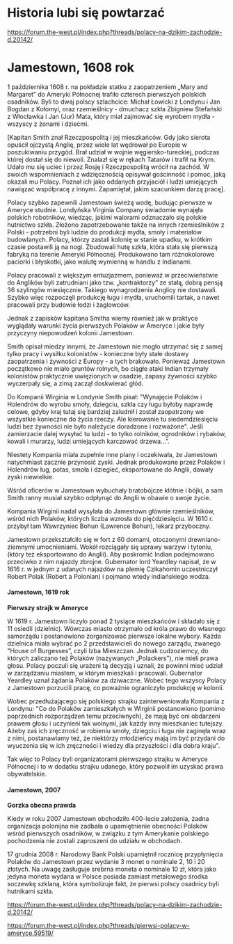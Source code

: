 # Historia lubi się powtarzać

https://forum.the-west.pl/index.php?threads/polacy-na-dzikim-zachodzie-d.20142/


# Jamestown, 1608 rok

1 października 1608 r. na pokładzie statku z zaopatrzeniem „Mary and Margaret” do Ameryki Północnej trafiło czterech pierwszych polskich osadników. Byli to dwaj polscy szlachcice: Michał Łowicki z Londynu i Jan Bogdan z Kołomyi, oraz rzemieślnicy - dmuchacz szkła Zbigniew Stefański z Włocławka i Jan (Jur) Mata, który miał zajmować się wyrobem mydła - wszyscy z żonami i dziećmi.

[Kapitan Smith znał Rzeczpospolitą i jej mieszkańców. Gdy jako sierota opuścił ojczystą Anglię, przez wiele lat wędrował po Europie w poszukiwaniu przygód. Brał udział w wojnie węgiersko-tureckiej, podczas której dostał się do niewoli. Znalazł się w rękach Tatarów i trafił na Krym. Udało mu się uciec i przez Rosję i Rzeczpospolitą wrócił na zachód. W swoich wspomnieniach z wdzięcznością opisywał gościnność i pomoc, jaką okazali mu Polacy. Poznał ich jako oddanych przyjaciół i ludzi umiejących nawiązać współpracę z innymi. Zapamiętał, jakim szacunkiem darzą pracę].

Polacy szybko zapewnili Jamestown świeżą wodę, budując pierwsze w Ameryce studnie. Londyńska Virginia Company świadomie wynajęła polskich robotników, wiedząc, jakimi walorami odznaczało się polskie hutnictwo szkła. Złożono zapotrzebowanie także na innych rzemieślników z Polski - potrzebni byli ludzie do produkcji mydła, smoły i materiałów budowlanych.
Polacy, którzy zastali kolonię w stanie upadku, w krótkim czasie postawili ją na nogi. Zbudowali hutę szkła, która stała się pierwszą fabryką na terenie Ameryki Północnej. Produkowano tam różnokolorowe paciorki i błyskotki, jako walutę wymienną w handlu z Indianami.

Polacy pracowali z większym entuzjazmem, ponieważ w przeciwieństwie do Anglików byli zatrudniani jako tzw. „kontraktorzy” ze stałą, dobrą pensją 36 szylingów miesięcznie. Takiego wynagrodzenia Anglicy nie dostawali. Szybko więc rozpoczęli produkcję ługu i mydła, uruchomili tartak, a nawet pracowali przy budowie łodzi i żaglowców.

Jednak z zapisków kapitana Smitha wiemy również jak w praktyce wyglądały warunki życia pierwszych Polaków w Ameryce i jakie były przyczyny niepowodzeń kolonii Jamestown.

Smith opisał miedzy innymi, że Jamestown nie mogło utrzymać się z samej tylko pracy i wysiłku kolonistów - konieczne były stałe dostawy zaopatrzenia i żywności z Europy - a tych brakowało. Ponieważ Jamestown początkowo nie miało gruntów rolnych, bo ciągłe ataki Indian trzymały kolonistów praktycznie uwięzionych w osadzie, zapasy żywności szybko wyczerpały się, a zimą zaczął doskwierać głód.

Do Kompanii Wirginia w Londynie Smith pisał: "Wynajęcie Polaków i Holendrów do wyrobu smoły, dziegciu, szkła czy ługu byłoby naprawdę celowe, gdyby kraj tutaj się bardziej zaludnił i został zaopatrzony we wszystkie konieczne do życia rzeczy. Ale kierowanie tu siedemdziesięciu ludzi bez żywności nie było należycie doradzone i rozważone". Jeśli zamierzacie dalej wysyłać tu ludzi - to tylko rolników, ogrodników i rybaków, kowali i murarzy, ludzi umiejących karczować drzewa...".

Niestety Kompania miała zupełnie inne plany i oczekiwała, że Jamestown natychmiast zacznie przynosić zyski. Jednak produkowane przez Polaków i Holendrów ług, potas, smoła i dziegieć, eksportowane do Anglii, dawały zyski niewielkie.

Wśród oficerów w Jamestown wybuchały bratobójcze kłótnie i bójki, a sam Smith ranny musiał szybko odpłynąć do Anglii w obawie o swoje życie.
 
Kompania Wirginii nadal wysyłała do Jamestown głównie rzemieślników, wśród nich Polaków, których liczba wzrosła do pięćdziesięciu. W 1610 r. przybył tam Wawrzyniec Bohun (Lawrence Bohun), lekarz przyboczny.

Jamestown przekształciło się w fort z 60 domami, otoczonymi drewniano-ziemnymi umocnieniami. Wokół rozciągały się uprawy warzyw i tytoniu, (który też eksportowano do Anglii). Aby poskromić Indian podejmowano przeciwko z nim najazdy zbrojne. Gubernator lord Yeardley napisał, że w 1616 r. w jednym z udanych najazdów na plemię Czikahomin uczestniczył Robert Polak (Robert a Polonian) i pojmano wtedy indiańskiego wodza.  


#### Jamestown, 1619 rok

**Pierwszy strajk w Ameryce**

W 1619 r. Jamestown liczyło ponad 2 tysiące mieszkańców i składało się z 11 osiedli (dzielnic). Wówczas miasto otrzymało od króla prawo do własnego samorządu i postanowiono zorganizować pierwsze lokalne wybory. Każda dzielnica miała wybrać po 2 przedstawicieli do nowego zarządu, zwanego "House of Burgesses”, czyli Izba Mieszczan. Jednak cudzoziemcy, do których zaliczano też Polaków (nazywanych „Polackers”), nie mieli prawa głosu. Polacy poczuli się urażeni tą decyzją i uznali, że powinni mieć udział w zarządzaniu miastem, w którym mieszkali i pracowali. Gubernator Yeardley uznał żądania Polaków za dziwaczne. Wobec tego wszyscy Polacy z Jamestown porzucili pracę, co poważnie ograniczyło produkcję w kolonii.

Wobec przedłużającego się polskiego strajku zainterweniowała Kompania z Londynu: "Co do Polaków zamieszkałych w Wirginii postanowiono (pomimo poprzednich rozporządzeń temu przeciwnych), że mają być oni obdarzeni prawem głosu i uczynieni tak wolnymi, jak każdy inny mieszkaniec tutejszy. Ażeby zaś ich zręczność w robieniu smoły, dziegciu i ługu nie zaginęła wraz z nimi, postanawiamy też, że niektórzy młodzieńcy mają im być przydani do wyuczenia się w ich zręczności i wiedzy dla przyszłości i dla dobra kraju".

Tak więc to Polacy byli organizatorami pierwszego strajku w Ameryce Północnej i to w dodatku strajku udanego, który pozwolił im uzyskać prawa obywatelskie.


#### Jamestown, 2007 

**Gorzka obecna prawda**

Kiedy w roku 2007 Jamestown obchodziło 400-lecie założenia, żadna organizacja polonijna nie zadbała o upamiętnienie obecności Polaków wśród pierwszych osadników, w związku z tym Amerykanie polskiego pochodzenia nie zostali zaproszeni do udziału w obchodach.

17 grudnia 2008 r. Narodowy Bank Polski upamiętnił rocznicę przypłynięcia Polaków do Jamestown przez wydanie 3 monet o nominale 2, 10 i 20 złotych. Na uwagę zasługuje srebrna moneta o nominale 10 zł, która jako jedyna moneta wydana w Polsce posiada zamiast metalowego środka soczewkę szklaną, która symbolizuje fakt, że pierwsi polscy osadnicy byli hutnikami szkła.



 

https://forum.the-west.pl/index.php?threads/polacy-na-dzikim-zachodzie-d.20142/



https://forum.the-west.pl/index.php?threads/pierwsi-polacy-w-ameryce.59519/

